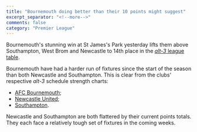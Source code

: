 ```yaml
---
title: "Bournemouth doing better than their 10 points might suggest"
excerpt_separator: "<!--more-->"
comments: false
category: "Premier League"
---
```


Bournemouth's stunning win at St James's Park yesterday lifts them above
Southampton, West Brom and Newcastle to 14th place in the
[*alt-3* league table](/leagues/england-premier-league).

Bournemouth have had a harder run of fixtures since the start of the season
than both Newcastle and Southampton. This is clear from the clubs' respective
*alt-3* schedule strength charts:
 
* [AFC Bournemouth](/leagues/england-premier-league/schedule-strength-Bou/);
* [Newcastle United](/leagues/england-premier-league/schedule-strength-New/); 
* [Southampton](/leagues/england-premier-league/schedule-strength-Sot/).

Newcastle and Southampton are both flattered by their current points totals.  They each 
face a relatively tough set of fixtures in the coming weeks. 












